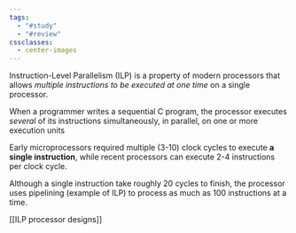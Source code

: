 ```yaml
---
tags:
  - "#study"
  - "#review"
cssclasses:
  - center-images
---
```

Instruction-Level Parallelism (ILP) is a property of modern processors that allows *multiple instructions to be executed at one time* on a single processor.

When a programmer writes a sequential C program, the processor executes *several* of its instructions simultaneously, in parallel, on one or more execution units

Early microprocessors required multiple (3-10) clock cycles to execute **a single instruction**, while recent processors can execute 2-4 instructions per clock cycle.

Although a single instruction take roughly 20 cycles to finish, the processor uses pipelining (example of ILP) to process as much as 100 instructions at a time. 

[[ILP processor designs]]
